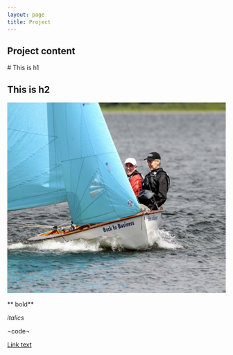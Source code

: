 ```yaml
---
layout: page
title: Project
---
```


<h2>Project  content</h2>
# This is h1

## This is h2

![Alt boat](/ss.jpg)

** bold**

_italics_

¬code¬

[Link text](/link/)

